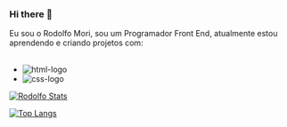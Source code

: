 ### Hi there :pencil:

Eu sou o Rodolfo Mori, sou um Programador Front End, atualmente estou aprendendo e criando projetos com: 
<br>
<br>
  - <img src="https://img.shields.io/badge/HTML5-E34F26?style=for-the-badge&logo=html5&logoColor=white" alt="html-logo" />
  - <img src="https://img.shields.io/badge/CSS3-1572B6?style=for-the-badge&logo=css3&logoColor=white" alt="css-logo" />


[![Rodolfo Stats](https://github-readme-stats.vercel.app/api?username=rodolfomori22)](https://github.com/anuraghazra/github-readme-stats)

[![Top Langs](https://github-readme-stats.vercel.app/api/top-langs/?username=rodolfomori22)](https://github.com/anuraghazra/github-readme-stats)



